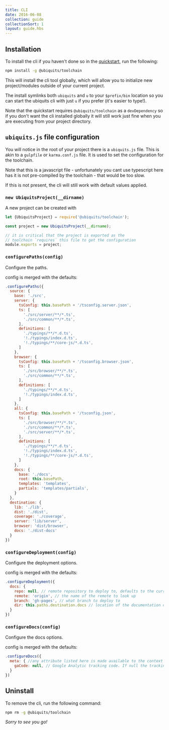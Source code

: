 ```yaml
---
title: CLI
date: 2016-06-08
collection: guide
collectionSort: 1
layout: guide.hbs
---
```


## Installation
To install the cli if you haven't done so in the [quickstart](/guide/quick-start), run the following:

```bash
npm install -g @ubiquits/toolchain
```

This will install the cli tool globally, which will allow you to initialize new project/modules outside of your current project.

The install symlinks both `ubiquits` and `u` to your `$prefix/bin` location so you can start the ubiquits cli with just `u` if you prefer (it's easier to type!).

Note that the quickstart requires `@ubiquits/toolchain` as a `devDependency` so if you don't want the cli installed globally it will still work just fine when you are executing from your project directory.

## `ubiquits.js` file configuration
You will notice in the root of your project there is a `ubiquits.js` file. This is akin to a `gulpfile` or `karma.conf.js` file. It is used to set the configuration for the toolchain.

Note that this is a javascript file - unfortunately you cant use typescript here has it is not pre-compiled by the toolchain - that would be too slow.

If this is not present, the cli will still work with default values applied.

### `new UbiquitsProject(__dirname)`
A new project can be created with
```javascript
let {UbiquitsProject} = require('@ubiquits/toolchain');

const project = new UbiquitsProject(__dirname);

// it is critical that the project is exported as the  
// toolchain `requires` this file to get the configuration
module.exports = project;
```
### `configurePaths(config)`
Configure the paths. 

config is merged with the defaults:
```javascript
.configurePaths({
  source: {
    base: './src',
    server: {
      tsConfig: this.basePath + '/tsconfig.server.json',
      ts: [
        './src/server/**/*.ts',
        './src/common/**/*.ts',
      ],
      definitions: [
        './typings/**/*.d.ts',
        '!./typings/index.d.ts',
        '!./typings/**/core-js/*.d.ts',
      ]
    },
    browser: {
      tsConfig: this.basePath + '/tsconfig.browser.json',
      ts: [
        './src/browser/**/*.ts',
        './src/common/**/*.ts',
      ],
      definitions: [
        './typings/**/*.d.ts',
        '!./typings/index.d.ts',
      ]
    },
    all: {
      tsConfig: this.basePath + '/tsconfig.json',
      ts: [
        './src/browser/**/*.ts',
        './src/common/**/*.ts',
        './src/server/**/*.ts',
      ],
      definitions: [
        './typings/**/*.d.ts',
        '!./typings/index.d.ts',
        '!./typings/**/core-js/*.d.ts',
      ]
    },
    docs: {
      base: './docs',
      root: this.basePath,
      templates: 'templates',
      partials: 'templates/partials',
    }
  },
  destination: {
    lib: './lib',
    dist: './dist',
    coverage: './coverage',
    server: 'lib/server',
    browser: 'dist/browser',
    docs: './dist-docs'
  }
})

```
### `configureDeployment(config)`
Configure the deployment options. 

config is merged with the defaults:
```javascript
.configureDeployment({
  docs: {
    repo: null, // remote repository to deploy to, defaults to the current `config.docs.remote` when set to `null`
    remote: 'origin', // the name of the remote to look up
    branch: 'gh-pages', // what branch to deploy to
    dir: this.paths.destination.docs // location of the documentation output
  }
})

```
### `configureDocs(config)`
Configure the docs options. 

config is merged with the defaults:
```javascript
.configureDocs({
  meta: { //any attribute listed here is made available to the context of all handlebars templates
    gaCode: null, // Google Analytic tracking code. If null the tracking snippet will not be embedded
  }
})

```

## Uninstall
To remove the cli, run the following command:
```bash
npm rm -g @ubiquits/toolchain
```

*Sorry to see you go!*
